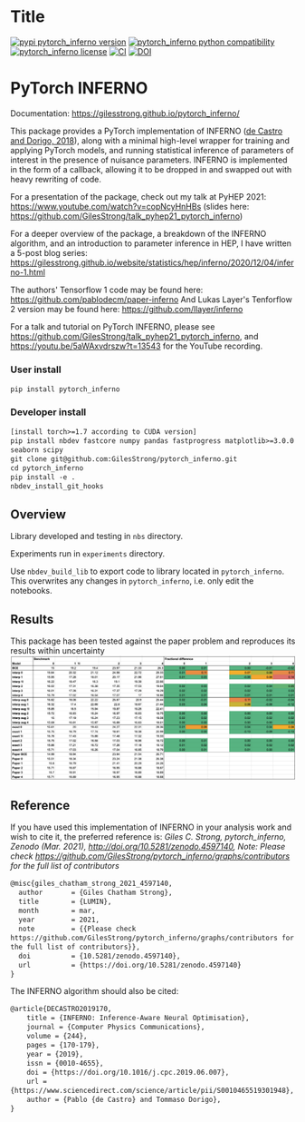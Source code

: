 
# Title



[![pypi pytorch_inferno version](https://img.shields.io/pypi/v/pytorch_inferno.svg)](https://pypi.python.org/pypi/pytorch_inferno)
[![pytorch_inferno python compatibility](https://img.shields.io/pypi/pyversions/pytorch_inferno.svg)](https://pypi.python.org/pypi/pytorch_inferno) [![pytorch_inferno license](https://img.shields.io/pypi/l/pytorch_inferno.svg)](https://pypi.python.org/pypi/pytorch_inferno)
[![CI](https://github.com/GilesStrong/pytorch_inferno/actions/workflows/main.yml/badge.svg)](https://github.com/GilesStrong/pytorch_inferno/actions)
[![DOI](https://zenodo.org/badge/DOI/10.5281/zenodo.4597140.svg)](https://doi.org/10.5281/zenodo.4597140)

# PyTorch INFERNO

Documentation: https://gilesstrong.github.io/pytorch_inferno/

This package provides a PyTorch implementation of INFERNO ([de Castro and Dorigo, 2018](https://www.sciencedirect.com/science/article/pii/S0010465519301948)), along with a minimal high-level wrapper for training and applying PyTorch models, and running statistical inference of parameters of interest in the presence of nuisance parameters. INFERNO is implemented in the form of a callback, allowing it to be dropped in and swapped out with heavy rewriting of code.

For a presentation of the package, check out my talk at PyHEP 2021: https://www.youtube.com/watch?v=copNcyHnHBs (slides here: https://github.com/GilesStrong/talk_pyhep21_pytorch_inferno)

For a deeper overview of the package, a breakdown of the INFERNO algorithm, and an introduction to parameter inference in HEP, I have written a 5-post blog series: https://gilesstrong.github.io/website/statistics/hep/inferno/2020/12/04/inferno-1.html

The authors' Tensorflow 1 code may be found here: https://github.com/pablodecm/paper-inferno
And Lukas Layer's Tenforflow 2 version may be found here: https://github.com/llayer/inferno

For a talk and tutorial on PyTorch INFERNO, please see https://github.com/GilesStrong/talk_pyhep21_pytorch_inferno, and https://youtu.be/5aWAxvdrszw?t=13543 for the YouTube recording.

### User install
```
pip install pytorch_inferno
```

### Developer install
```
[install torch>=1.7 according to CUDA version]
pip install nbdev fastcore numpy pandas fastprogress matplotlib>=3.0.0 seaborn scipy
git clone git@github.com:GilesStrong/pytorch_inferno.git
cd pytorch_inferno
pip install -e .
nbdev_install_git_hooks
```

## Overview
Library developed and testing in `nbs` directory.

Experiments run in `experiments` directory.

Use `nbdev_build_lib` to export code to library located in `pytorch_inferno`. This overwrites any changes in `pytorch_inferno`, i.e. only edit the notebooks.

## Results

This package has been tested against the paper problem and reproduces its results within uncertainty
![title](nbs/imgs/results.png)

## Reference

If you have used this implementation of INFERNO in your analysis work and wish to cite it, the preferred reference is: *Giles C. Strong, pytorch_inferno, Zenodo (Mar. 2021), http://doi.org/10.5281/zenodo.4597140, Note: Please check https://github.com/GilesStrong/pytorch_inferno/graphs/contributors for the full list of contributors*

```
@misc{giles_chatham_strong_2021_4597140,  
  author       = {Giles Chatham Strong},  
  title        = {LUMIN},  
  month        = mar,  
  year         = 2021,  
  note         = {{Please check https://github.com/GilesStrong/pytorch_inferno/graphs/contributors for the full list of contributors}},  
  doi          = {10.5281/zenodo.4597140},  
  url          = {https://doi.org/10.5281/zenodo.4597140}  
}
```

The INFERNO algorithm should also be cited:
```
@article{DECASTRO2019170,
    title = {INFERNO: Inference-Aware Neural Optimisation},
    journal = {Computer Physics Communications},
    volume = {244},
    pages = {170-179},
    year = {2019},
    issn = {0010-4655},
    doi = {https://doi.org/10.1016/j.cpc.2019.06.007},
    url = {https://www.sciencedirect.com/science/article/pii/S0010465519301948},
    author = {Pablo {de Castro} and Tommaso Dorigo},
}
```
